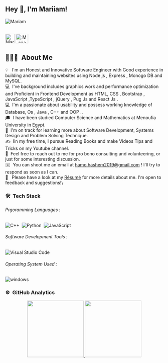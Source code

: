 <h2> Hey 👋, I'm Mariiam!</h2>

<div align="">
  <img src="https://komarev.com/ghpvc/?username=MariamAmy&label=Profile%20views&color=0e75b6&style=flat" alt="Mariam" />
</div>

<br/>

<div align="center">


<a href="linkedin.com/in/mariam-ayman-9018591b7"><img align="left" alt="Mariam's LinkdeIN" width="30px" src="https://cdn-icons-png.flaticon.com/512/174/174857.png" draggable="false" /></a>

  
<a href="https://codeforces.com/profile/Mariam.Ayman" target="blank">
  <img align="left" src="https://raw.githubusercontent.com/rahuldkjain/github-profile-readme-generator/master/src/images/icons/Social/codeforces.svg" alt="Mariam.Ayman" height="30" width="40" />
</a>

</div>
<br />
<br />

## 👨🏻‍💻 &nbsp;About Me

💡 &nbsp; I'm an Honest and Innovative Software Engineer with Good experience in building and maintaining websites using Node js , Express , Monogo DB and MySQL.\
💻 &nbsp;I've background includes graphics work and performance optimization and Proficient in Frontend Development as HTML, CSS , Bootstrap , JavaScript ,TypeScript , jQuery , Pug Js and React Js .\
💻 &nbsp;I'm a passionate about usability and possess working knowledge of Database, Os , Java , C++ and OOP ..\
🎓 &nbsp;I have been studied Computer Science and Mathematics at Menoufia University in Egypt.\
🌱 &nbsp;I'm on track for learning more about Software Development, Systems Design and Problem Solving Technique.\
✍️ &nbsp;Iin my free time, I pursue Reading Books and make Videos Tips and Tricks on my Youtube channel.\
💬 &nbsp;Feel free to reach out to me for pro bono consulting and volunteering, or just for some interesting discussion.\
✉️ &nbsp;You can shoot me an email at hamo.hashem2019@gmail.com ! I'll try to respond as soon as I can.\
📄 &nbsp; Please have a look at my [Résumé](https://drive.google.com/file/d/1xmt8MaFvmazPz35mKOY1GvqHE_QrnhGL/view?usp=sharing) for more details about me. I'm open to feedback and suggestions!\


### 🛠 &nbsp;Tech Stack
###### Prgoramming Languages :
![C++](https://img.shields.io/badge/-C++-05122A?style=flat&logo=C%2B%2B&logoColor=00599C)&nbsp;
![Python](https://img.shields.io/badge/-python-05122A?style=flat&logo=python&logoColor=FFA)&nbsp;
![JavaScript](https://img.shields.io/badge/-JavaScript-05122A?style=flat&logo=javascript)&nbsp;


###### Software Development Tools :
![Visual Studio Code](https://img.shields.io/badge/-Visual%20Studio%20Code-05122A?style=flat&logo=visual-studio-code&logoColor=007ACC)&nbsp;


###### Operating System Used :
![windows](https://img.shields.io/badge/-windows-05122A?style=flat&logo=windows)


### ⚙️ &nbsp;GitHub Analytics

<p align="center">
<a href="https://github.com/AVS1508">
  <img height="180em" src="https://github-readme-stats-eight-theta.vercel.app/api?username=MariamAmy&show_icons=true&theme=algolia&include_all_commits=true&count_private=true"/>
  <img height="180em" src="https://github-readme-stats-eight-theta.vercel.app/api/top-langs/?username=Mohamed-Hashem&layout=compact&langs_count=8&theme=algolia"/>
</a>
</p>




